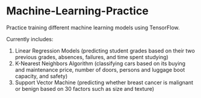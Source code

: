 # Machine-Learning-Practice

Practice training different machine learning models using TensorFlow.

Currently includes:
1) Linear Regression Models (predicting student grades based on their two previous grades, absences, failures, and time spent studying)
2) K-Nearest Neighbors Algorithm (classifying cars based on its buying and maintenance price, number of doors, persons and luggage boot capacity, and safety)
3) Support Vector Machine (predicting whether breast cancer is malignant or benign based on 30 factors such as size and texture)